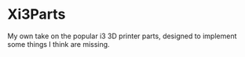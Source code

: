 # Xi3Parts
My own take on the popular i3 3D printer parts, designed to implement some things I think are missing.
